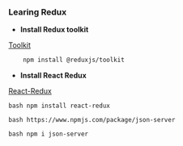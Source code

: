### Learing Redux

- **Install Redux toolkit**

[Toolkit](https://redux.js.org/introduction/getting-started)

```bash
    npm install @reduxjs/toolkit
```

- **Install React Redux**

[React-Redux](https://react-redux.js.org/introduction/getting-started)

`bash npm install react-redux`

`bash https://www.npmjs.com/package/json-server`

`bash npm i json-server`
